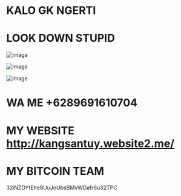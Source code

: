# KALO GK NGERTI

# LOOK DOWN STUPID 

![image](https://user-images.githubusercontent.com/73192109/201518950-2b0df487-5d04-4baf-9b74-ca4772e00aaf.png)

![image](https://user-images.githubusercontent.com/73192109/201518980-d17290bf-211f-46ea-9a8a-8f9a6e936d29.png)

![image](https://user-images.githubusercontent.com/73192109/201519083-0a99d096-054d-4a16-a610-b69bed7e12e5.png)

# WA ME +6289691610704


# MY WEBSITE http://kangsantuy.website2.me/


# MY BITCOIN TEAM 
 32iNZDYtEhe8UuJoUbsBMvWDafr6u32TPC
